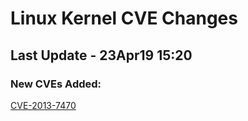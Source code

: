 
# **Linux Kernel CVE Changes**

## Last Update - 23Apr19 15:20

### **New CVEs Added:**

[CVE-2013-7470](cves/CVE-2013-7470)  


